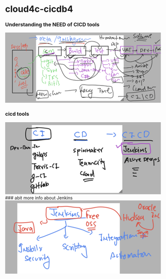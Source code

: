 # cloud4c-cicdb4

### Understanding the NEED of CICD tools 

<img src="cicd.png">

### cicd tools 

<img src="cicd1.png">
### abit more info about Jenkins 

<img src="j1.png">


